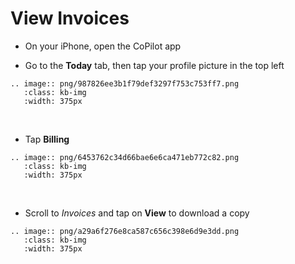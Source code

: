 # View Invoices

- On your iPhone, open the CoPilot app

- Go to the **Today** tab, then tap your profile picture in the top left

```{eval-rst}
.. image:: png/987826ee3b1f79def3297f753c753ff7.png
   :class: kb-img
   :width: 375px
```

&nbsp;

- Tap **Billing**

```{eval-rst}
.. image:: png/6453762c34d66bae6e6ca471eb772c82.png
   :class: kb-img
   :width: 375px
```

&nbsp;

- Scroll to *Invoices* and tap on **View** to download a copy

```{eval-rst}
.. image:: png/a29a6f276e8ca587c656c398e6d9e3dd.png
   :class: kb-img
   :width: 375px
```
